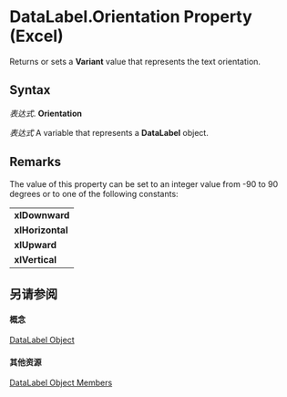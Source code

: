 
# DataLabel.Orientation Property (Excel)

Returns or sets a  **Variant** value that represents the text orientation.


## Syntax

 _表达式_. **Orientation**

 _表达式_ A variable that represents a **DataLabel** object.


## Remarks

The value of this property can be set to an integer value from -90 to 90 degrees or to one of the following constants:


||
|:-----|
|**xlDownward**|
|**xlHorizontal**|
|**xlUpward**|
|**xlVertical**|

## 另请参阅


#### 概念


[DataLabel Object](bb342572-8761-b326-548a-98455172f9a8.md)
#### 其他资源


[DataLabel Object Members](http://msdn.microsoft.com/library/176c4f7f-c6ef-c8cb-3983-6dd39435f793%28Office.15%29.aspx)